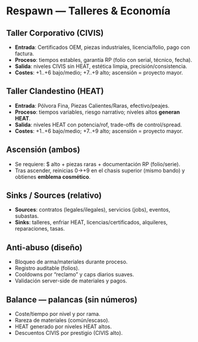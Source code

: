 # Respawn — Talleres & Economía

## Taller Corporativo (CIVIS)
- **Entrada**: Certificados OEM, piezas industriales, licencia/folio, pago con factura.
- **Proceso**: tiempos estables, garantía RP (folio con serial, técnico, fecha).
- **Salida**: niveles CIVIS sin HEAT, estética limpia, precisión/consistencia.
- **Costes**: +1..+6 bajo/medio; +7..+9 alto; ascensión = proyecto mayor.

## Taller Clandestino (HEAT)
- **Entrada**: Pólvora Fina, Piezas Calientes/Raras, efectivo/peajes.
- **Proceso**: tiempos variables, riesgo narrativo; niveles altos **generan HEAT**.
- **Salida**: niveles HEAT con potencia/rof, trade-offs de control/spread.
- **Costes**: +1..+6 bajo/medio; +7..+9 alto; ascensión = proyecto mayor.

## Ascensión (ambos)
- Se requiere: $ alto + piezas raras + documentación RP (folio/serie).
- Tras ascender, reinicias 0→+9 en el chasis superior (mismo bando) y obtienes **emblema cosmético**.

## Sinks / Sources (relativo)
- **Sources**: contratos (legales/ilegales), servicios (jobs), eventos, subastas.
- **Sinks**: talleres, enfriar HEAT, licencias/certificados, alquileres, reparaciones, tasas.

## Anti-abuso (diseño)
- Bloqueo de arma/materiales durante proceso.
- Registro auditable (folios).
- Cooldowns por “reclamo” y caps diarios suaves.
- Validación server-side de materiales y pagos.

## Balance — palancas (sin números)
- Coste/tiempo por nivel y por rama.
- Rareza de materiales (común/escaso).
- HEAT generado por niveles HEAT altos.
- Descuentos CIVIS por prestigio (CIVIS alto).
